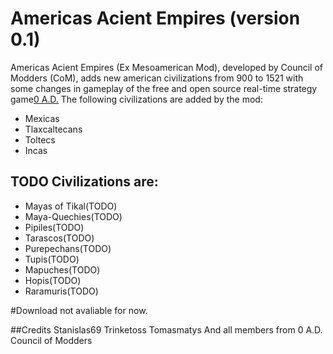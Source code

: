 # Americas Acient Empires (version 0.1)

Americas Acient Empires (Ex Mesoamerican Mod), developed by Council of Modders (CoM), adds new american civilizations from 900 to 1521 with some changes in gameplay of the free and open source real-time strategy game[0 A.D.](https//play0ad.com/) The following civilizations are added by the mod:

- Mexicas
- Tlaxcaltecans
- Toltecs
- Incas

## TODO Civilizations are:

- Mayas of Tikal(TODO)
- Maya-Quechies(TODO)
- Pipiles(TODO)
- Tarascos(TODO)
- Purepechans(TODO)
- Tupis(TODO)
- Mapuches(TODO)
- Hopis(TODO)
- Raramuris(TODO)

#Download
 not avaliable for now.

##Credits
Stanislas69
Trinketoss
Tomasmatys
And all members from 0 A.D. Council of Modders 
